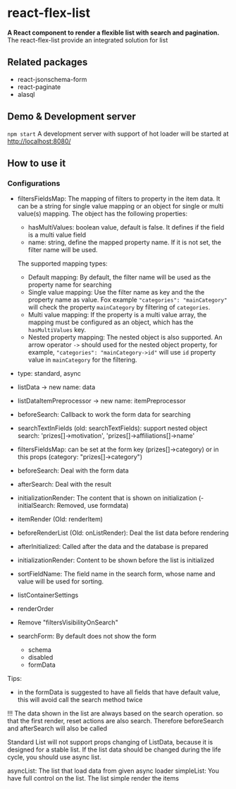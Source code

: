 # react-flex-list 

**A React component to render a flexible list with search and pagination.**
The react-flex-list provide an integrated solution for list 

## Related packages
- react-jsonschema-form
- react-paginate
- alasql

## Demo & Development server
`
npm start
`
A development server with support of hot loader will be started at [http://localhost:8080/](http://localhost:8080/)

## How to use it
### Configurations
- filtersFieldsMap: The mapping of filters to property in the item data. It can be a string for single value mapping or
an object for single or multi value(s) mapping. The object has the following properties:
  - hasMultiValues: boolean value, default is false. It defines if the field is a multi value field
  - name: string, define the mapped property name. If it is not set, the filter name will be used. 

  The supported mapping types:
  - Default mapping: By default, the filter name will be used as the property name for searching
  - Single value mapping: Use the filter name as key and the the property name as value. Fox example `"categories": "mainCategory"` will
  check the property `mainCategory` by filtering of `categories`.
  - Multi value mapping: If the property is a multi value array, the mapping must be configured as an object, which has 
  the `hasMultiValues` key.
  - Nested property mapping: The nested object is also supported. An arrow operator `->` should used for the nested object
  property, for example, `"categories": "mainCategory->id"` will use `id` property value in `mainCategory` for the filtering.
  


- type: standard, async
- listData -> new name: data
- listDataItemPreprocessor -> new name: itemPreprocessor
- beforeSearch: Callback to work the form data for searching
- searchTextInFields (old: searchTextFields): support nested object search: 'prizes[]->motivation', 'prizes[]->affiliations[]->name'
- filtersFieldsMap: can be set at the form key (prizes[]->category) or in this props (category: "prizes[]->category") 
- beforeSearch: Deal with the form data
- afterSearch: Deal with the result
- initializationRender: The content that is shown on initialization
(- initialSearch: Removed, use formdata)
- itemRender (Old: renderItem)
- beforeRenderList (Old: onListRender): Deal the list data before rendering
- afterInitialized: Called after the data and the database is prepared
- initializationRender: Content to be shown before the list is initialized
- sortFieldName: The field name in the search form, whose name and value will be used for sorting.
- listContainerSettings
- renderOrder


- Remove "filtersVisibilityOnSearch"

- searchForm: By default does not show the form
    - schema
    - disabled
    - formData
    

Tips:
- in the formData is suggested to have all fields that have default value, this will avoid call the search method twice


!!! The data shown in the list are always based on the search operation. so that the first render, reset actions are also search. Therefore beforeSearch and afterSearch will also be called


Standard List will not support props changing of ListData, because it is designed for a stable list. If the list data should be changed
during the life cycle, you should use async list. 



asyncList: The list that load data from given async loader
simpleList: You have full control on the list. The list simple render the items
